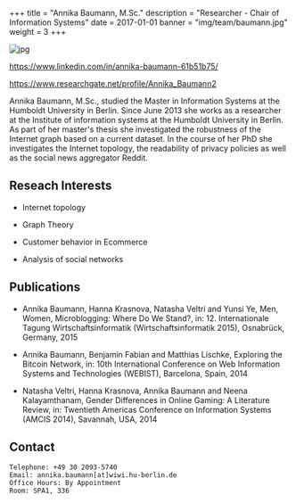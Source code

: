 +++
title = "Annika Baumann, M.Sc."
description = "Researcher - Chair of Information Systems"
date = 2017-01-01
banner = "img/team/baumann.jpg"
weight = 3
+++


![jpg](/blog/img/team/baumann.jpg)
 
 
https://www.linkedin.com/in/annika-baumann-61b51b75/

https://www.researchgate.net/profile/Annika_Baumann2

 
Annika Baumann, M.Sc., studied the Master in Information Systems at the Humboldt University in Berlin. Since June 2013 she works as a researcher at the Institute of information systems at the Humboldt University in Berlin. As part of her master's thesis she investigated the robustness of the Internet graph based on a current dataset. In the course of her PhD she investigates the Internet topology, the readability of privacy policies as well as the social news aggregator Reddit.
 
## Reseach Interests 

- Internet topology

- Graph Theory

- Customer behavior in Ecommerce

- Analysis of social networks

## Publications

- Annika Baumann, Hanna Krasnova, Natasha Veltri and Yunsi Ye, Men, Women, Microblogging: Where Do We Stand?, in: 12. Internationale Tagung Wirtschaftsinformatik (Wirtschaftsinformatik 2015), Osnabrück, Germany, 2015

- Annika Baumann, Benjamin Fabian and Matthias Lischke, Exploring the Bitcoin Network, in: 10th International Conference on Web Information Systems and Technologies (WEBIST), Barcelona, Spain, 2014         

- Natasha Veltri, Hanna Krasnova, Annika Baumann and Neena Kalayamthanam, Gender Differences in Online Gaming: A Literature Review, in: Twentieth Americas Conference on Information Systems (AMCIS 2014), Savannah, USA, 2014

##  Contact



	Telephone: +49 30 2093-5740
	Email: annika.baumann[at]wiwi.hu-berlin.de
	Office Hours: By Appointment
	Room: SPA1, 336


